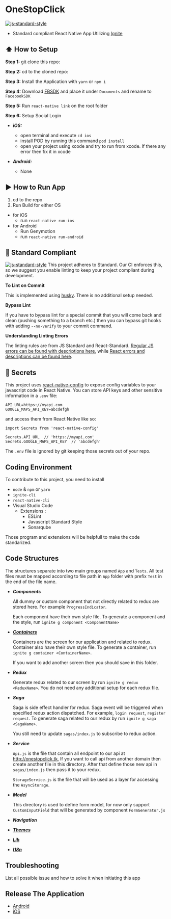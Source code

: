 #  OneStopClick
[![js-standard-style](https://img.shields.io/badge/code%20style-standard-brightgreen.svg?style=flat)](http://standardjs.com/)

* Standard compliant React Native App Utilizing [Ignite](https://github.com/infinitered/ignite)

## :arrow_up: How to Setup

**Step 1:** git clone this repo:

**Step 2:** cd to the cloned repo:

**Step 3:** Install the Application with `yarn` or `npm i`

**Step 4:** Download [FBSDK](https://developers.facebook.com/docs/ios/) and place it under `Documents` and rename to `FacebookSDK`

**Step 5:** Run `react-native link` on the root folder

**Step 6:** Setup Social Login
  - ***iOS:***
    - open terminal and execute `cd ios`
    - install POD by running this command `pod install`
    - open your project using xcode and try to run from xcode. If there any error then fix it in xcode
  
  - ***Android:***
    - None


## :arrow_forward: How to Run App

1. cd to the repo
2. Run Build for either OS
  * for iOS
    * run `react-native run-ios`
  * for Android
    * Run Genymotion
    * run `react-native run-android`

## :no_entry_sign: Standard Compliant

[![js-standard-style](https://cdn.rawgit.com/feross/standard/master/badge.svg)](https://github.com/feross/standard)
This project adheres to Standard.  Our CI enforces this, so we suggest you enable linting to keep your project compliant during development.

**To Lint on Commit**

This is implemented using [husky](https://github.com/typicode/husky). There is no additional setup needed.

**Bypass Lint**

If you have to bypass lint for a special commit that you will come back and clean (pushing something to a branch etc.) then you can bypass git hooks with adding `--no-verify` to your commit command.

**Understanding Linting Errors**

The linting rules are from JS Standard and React-Standard.  [Regular JS errors can be found with descriptions here](http://eslint.org/docs/rules/), while [React errors and descriptions can be found here](https://github.com/yannickcr/eslint-plugin-react).

## :closed_lock_with_key: Secrets

This project uses [react-native-config](https://github.com/luggit/react-native-config) to expose config variables to your javascript code in React Native. You can store API keys
and other sensitive information in a `.env` file:

```
API_URL=https://myapi.com
GOOGLE_MAPS_API_KEY=abcdefgh
```

and access them from React Native like so:

```
import Secrets from 'react-native-config'

Secrets.API_URL  // 'https://myapi.com'
Secrets.GOOGLE_MAPS_API_KEY  // 'abcdefgh'
```

The `.env` file is ignored by git keeping those secrets out of your repo.


## Coding Environment

To contribute to this project, you need to install 

- `node` & `npm` or `yarn`
- `ignite-cli`
- `react-native-cli`
- Visual Studio Code
  - Extensions :
    - ESLint
    - Javascript Standard Style
    - Sonarqube

Those program and extensions will be helpfull to make the code standarized.

## Code Structures

The structures separate into two main groups named `App` and `Tests`. All test files must be mapped according to file path in `App` folder with prefix `Test` in the end of the file name.

- ***Components***

  All dummy or custom component that not directly related to redux are stored here. For example `ProgressIndicator`.

  Each component have their own style file. To generate a component and the style, run `ignite g component <ComponentName>`

- ***[Containers](/App/Containers/README.md)***

  Containers are the screen for our application and related to redux. Container also have their own style file. To generate a container, run ` ignite g container <ContainerName>`.

  If you want to add another screen then you should save in this folder.

- ***Redux***

  Generate redux related to our screen by run `ignite g redux <ReduxName>`. You do not need any additional setup for each redux file.

- ***Saga***

  Saga is side effect handler for redux. Saga event will be triggered when specified redux action dispatched. For example, `login request`, `register request`. To generate saga related to our redux by run `ignite g saga <SagaName>`. 
  
  You still need to update `sagas/index.js` to subscribe to redux action.

- ***Service***

  `Api.js` is the file that contain all endpoint to our api at http://onestopclick.tk, If you want to call api from another domain then create another file in this directory. After that define those new api in `sagas/index.js` then pass it to your redux.


  `StorageService.js` is the file that will be used as a layer for accessing the `AsyncStorage`.

- ***Model***

  This directory is used to define form model, for now only support `CustomInputField` that will be generated by component `FormGenerator.js`

- ***Navigation***

- ***[Themes](/App/Themes/README.md)***

- ***[Lib](/App/Lib/README.md)***

- ***[I18n](/App/I18n/README.md)***





## Troubleshooting

List all possible issue and how to solve it when initiating this app




## Release The Application

- [Android](documentations/release_android.md)
- [iOS](documentations/release_ios.md)
